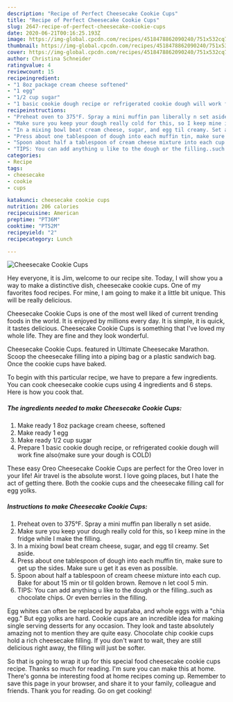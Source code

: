 ```yaml
---
description: "Recipe of Perfect Cheesecake Cookie Cups"
title: "Recipe of Perfect Cheesecake Cookie Cups"
slug: 2647-recipe-of-perfect-cheesecake-cookie-cups
date: 2020-06-21T00:16:25.193Z
image: https://img-global.cpcdn.com/recipes/4518478862090240/751x532cq70/cheesecake-cookie-cups-recipe-main-photo.jpg
thumbnail: https://img-global.cpcdn.com/recipes/4518478862090240/751x532cq70/cheesecake-cookie-cups-recipe-main-photo.jpg
cover: https://img-global.cpcdn.com/recipes/4518478862090240/751x532cq70/cheesecake-cookie-cups-recipe-main-photo.jpg
author: Christina Schneider
ratingvalue: 4
reviewcount: 15
recipeingredient:
- "1 8oz package cream cheese softened"
- "1 egg"
- "1/2 cup sugar"
- "1 basic cookie dough recipe or refrigerated cookie dough will work fine alsomake sure your dough is COLD"
recipeinstructions:
- "Preheat oven to 375°F. Spray a mini muffin pan liberally n set aside."
- "Make sure you keep your dough really cold for this, so I keep mine in the fridge while I make the filling."
- "In a mixing bowl beat cream cheese, sugar, and egg til creamy. Set aside."
- "Press about one tablespoon of dough into each muffin tin, make sure to get up the sides. Make sure u get it as even as possible."
- "Spoon about half a tablespoon of cream cheese mixture into each cup. Bake for about 15 min or til golden brown. Remove n let cool 5 min."
- "TIPS: You can add anything u like to the dough or the filling..such as chocolate chips. Or even berries in the filling."
categories:
- Recipe
tags:
- cheesecake
- cookie
- cups

katakunci: cheesecake cookie cups 
nutrition: 206 calories
recipecuisine: American
preptime: "PT36M"
cooktime: "PT52M"
recipeyield: "2"
recipecategory: Lunch

---
```



![Cheesecake Cookie Cups](https://img-global.cpcdn.com/recipes/4518478862090240/751x532cq70/cheesecake-cookie-cups-recipe-main-photo.jpg)

Hey everyone, it is Jim, welcome to our recipe site. Today, I will show you a way to make a distinctive dish, cheesecake cookie cups. One of my favorites food recipes. For mine, I am going to make it a little bit unique. This will be really delicious.

Cheesecake Cookie Cups is one of the most well liked of current trending foods in the world. It is enjoyed by millions every day. It is simple, it is quick, it tastes delicious. Cheesecake Cookie Cups is something that I've loved my whole life. They are fine and they look wonderful.

Cheesecake Cookie Cups. featured in Ultimate Cheesecake Marathon. Scoop the cheesecake filling into a piping bag or a plastic sandwich bag. Once the cookie cups have baked.


To begin with this particular recipe, we have to prepare a few ingredients. You can cook cheesecake cookie cups using 4 ingredients and 6 steps. Here is how you cook that.

<!--inarticleads1-->

##### The ingredients needed to make Cheesecake Cookie Cups:

1. Make ready 1 8oz package cream cheese, softened
1. Make ready 1 egg
1. Make ready 1/2 cup sugar
1. Prepare 1 basic cookie dough recipe, or refrigerated cookie dough will work fine also(make sure your dough is COLD)


These easy Oreo Cheesecake Cookie Cups are perfect for the Oreo lover in your life! Air travel is the absolute worst. I love going places, but I hate the act of getting there. Both the cookie cups and the cheesecake filling call for egg yolks. 

<!--inarticleads2-->

##### Instructions to make Cheesecake Cookie Cups:

1. Preheat oven to 375°F. Spray a mini muffin pan liberally n set aside.
1. Make sure you keep your dough really cold for this, so I keep mine in the fridge while I make the filling.
1. In a mixing bowl beat cream cheese, sugar, and egg til creamy. Set aside.
1. Press about one tablespoon of dough into each muffin tin, make sure to get up the sides. Make sure u get it as even as possible.
1. Spoon about half a tablespoon of cream cheese mixture into each cup. Bake for about 15 min or til golden brown. Remove n let cool 5 min.
1. TIPS: You can add anything u like to the dough or the filling..such as chocolate chips. Or even berries in the filling.


Egg whites can often be replaced by aquafaba, and whole eggs with a &#34;chia egg.&#34; But egg yolks are hard. Cookie cups are an incredible idea for making single serving desserts for any occasion. They look and taste absolutely amazing not to mention they are quite easy. Chocolate chip cookie cups hold a rich cheesecake filling. If you don&#39;t want to wait, they are still delicious right away, the filling will just be softer. 

So that is going to wrap it up for this special food cheesecake cookie cups recipe. Thanks so much for reading. I'm sure you can make this at home. There's gonna be interesting food at home recipes coming up. Remember to save this page in your browser, and share it to your family, colleague and friends. Thank you for reading. Go on get cooking!
